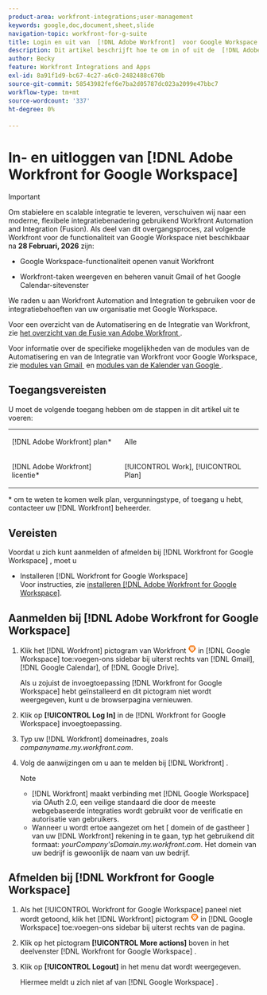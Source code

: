 ```yaml
---
product-area: workfront-integrations;user-management
keywords: google,doc,document,sheet,slide
navigation-topic: workfront-for-g-suite
title: Login en uit van  [!DNL Adobe Workfront]  voor Google Workspace
description: Dit artikel beschrijft hoe te om in of uit de  [!DNL Adobe Workfront for]  integratie van Google Workspace te registreren.
author: Becky
feature: Workfront Integrations and Apps
exl-id: 8a91f1d9-bc67-4c27-a6c0-2482488c670b
source-git-commit: 58543982fef6e7ba2d05787dc023a2099e47bbc7
workflow-type: tm+mt
source-wordcount: '337'
ht-degree: 0%

---
```


# In- en uitloggen van [!DNL Adobe Workfront for Google Workspace]

>[!IMPORTANT]
>
>Om stabielere en scalable integratie te leveren, verschuiven wij naar een moderne, flexibele integratiebenadering gebruikend Workfront Automation and Integration (Fusion). Als deel van dit overgangsproces, zal volgende Workfront voor de functionaliteit van Google Workspace niet beschikbaar na **28 Februari, 2026** zijn:
>
>* Google Workspace-functionaliteit openen vanuit Workfront
>
>* Workfront-taken weergeven en beheren vanuit Gmail of het Google Calendar-sitevenster
>
>We raden u aan Workfront Automation and Integration te gebruiken voor de integratiebehoeften van uw organisatie met Google Workspace.
>
>Voor een overzicht van de Automatisering en de Integratie van Workfront, zie [&#x200B; het overzicht van de Fusie van Adobe Workfront &#x200B;](https://experienceleague.adobe.com/nl/docs/workfront-fusion/using/get-started-with-fusion/understand-workfront-fusion/workfront-fusion-overview).
>
>Voor informatie over de specifieke mogelijkheden van de modules van de Automatisering en van de Integratie van Workfront voor Google Workspace, zie [&#x200B; modules van Gmail &#x200B;](https://experienceleague.adobe.com/nl/docs/workfront-fusion/using/references/apps-and-their-modules/third-party-app-connectors/gmail-modules) en [&#x200B; modules van de Kalender van Google &#x200B;](https://experienceleague.adobe.com/nl/docs/workfront-fusion/using/references/apps-and-their-modules/third-party-app-connectors/google-calendar-modules).

## Toegangsvereisten

U moet de volgende toegang hebben om de stappen in dit artikel uit te voeren:

<table style="table-layout:auto"> 
 <col> 
 <col> 
 <tbody> 
  <tr> 
   <td role="rowheader">[!DNL Adobe Workfront] plan*</td> 
   <td> <p>Alle</p> </td> 
  </tr> 
  <tr> 
   <td role="rowheader">[!DNL Adobe Workfront] licentie*</td> 
   <td> <p>[!UICONTROL Work], [!UICONTROL Plan]</p> </td> 
  </tr> 
   </tbody> 
</table>

&#42; om te weten te komen welk plan, vergunningstype, of toegang u hebt, contacteer uw [!DNL Workfront] beheerder.

## Vereisten

Voordat u zich kunt aanmelden of afmelden bij [!DNL Workfront for Google Workspace] , moet u

* Installeren [!DNL Workfront for Google Workspace]\
   Voor instructies, zie [&#x200B; installeren  [!DNL Adobe Workfront for Google Workspace]](../../workfront-integrations-and-apps/workfront-for-g-suite/install-workfront-for-gsuite.md).

## Aanmelden bij [!DNL Adobe Workfront for Google Workspace]

1. Klik het [!DNL Workfront] pictogram van Workfront ![&#x200B; pictogram &#x200B;](assets/wf-lion-icon.png) in [!DNL Google Workspace] toe:voegen-ons sidebar bij uiterst rechts van [!DNL Gmail], [!DNL Google Calendar], of [!DNL Google Drive].

   Als u zojuist de invoegtoepassing [!DNL Workfront for Google Workspace] hebt geïnstalleerd en dit pictogram niet wordt weergegeven, kunt u de browserpagina vernieuwen.

1. Klik op **[!UICONTROL Log In]** in de [!DNL Workfront for Google Workspace] invoegtoepassing.
1. Typ uw [!DNL Workfront] domeinadres, zoals *companyname.my.workfront.com*.
1. Volg de aanwijzingen om u aan te melden bij [!DNL Workfront] .

   >[!NOTE]
   >
   >* [!DNL Workfront] maakt verbinding met [!DNL Google Workspace] via OAuth 2.0, een veilige standaard die door de meeste webgebaseerde integraties wordt gebruikt voor de verificatie en autorisatie van gebruikers.
   >* Wanneer u wordt ertoe aangezet om het [ domein of de gastheer ] van uw [!DNL Workfront] rekening in te gaan, typ het gebruikend dit formaat: *yourCompany&#39;sDomain.my.workfront.com*. Het domein van uw bedrijf is gewoonlijk de naam van uw bedrijf.


## Afmelden bij [!DNL Workfront for Google Workspace]

1. Als het [!UICONTROL Workfront for Google Workspace] paneel niet wordt getoond, klik het [!DNL Workfront] pictogram ![&#x200B; pictogram van Workfront &#x200B;](assets/wf-lion-icon.png) in [!DNL Google Workspace] toe:voegen-ons sidebar bij uiterst rechts van de pagina.
1. Klik op het pictogram **[!UICONTROL More actions]** boven in het deelvenster [!DNL Workfront for Google Workspace] .

1. Klik op **[!UICONTROL Logout]** in het menu dat wordt weergegeven.

   Hiermee meldt u zich niet af van [!DNL Google Workspace] .
